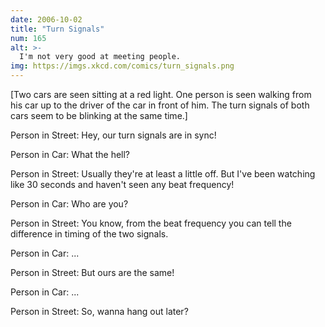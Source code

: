 ```yaml
---
date: 2006-10-02
title: "Turn Signals"
num: 165
alt: >-
  I'm not very good at meeting people.
img: https://imgs.xkcd.com/comics/turn_signals.png
---
```

[Two cars are seen sitting at a red light. One person is seen walking from his car up to the driver of the car in front of him. The turn signals of both cars seem to be blinking at the same time.]

Person in Street: Hey, our turn signals are in sync!

Person in Car: What the hell?

Person in Street: Usually they're at least a little off. But I've been watching like 30 seconds and haven't seen any beat frequency!

Person in Car: Who are you?

Person in Street: You know, from the beat frequency you can tell the difference in timing of the two signals.

Person in Car: ...

Person in Street: But ours are the same!

Person in Car: ...

Person in Street: So, wanna hang out later?